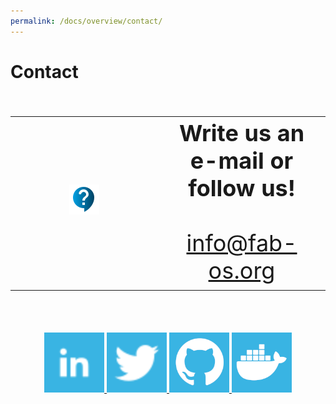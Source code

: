 ```yaml
---
permalink: /docs/overview/contact/
---
```


# Contact

<style>
table, th, td, tr {
   border: none!important;
   border-collapse: collapse;
   empty-cells: hide;
   text-align: center;
   font-size: 36px;
}
</style>

| <div style="width:200px"/> | |
|-|-|
| <img src = "/img/icons/icon-contact-24px.svg"></img> | <b>Write us an e-mail or follow us!</b> <br/><br/> <a href="mailto:info@fab-os.org">info@fab-os.org</a> |         

<br/>
<p style="text-align:center;">
   <a href="https://de.linkedin.com/showcase/ipa-fabos" target="_blank">
      <img alt="LinkedIn" src="/img/icons/icon-linkedin.svg" width="96px" height="96px">
   </a>

   <a href="https://twitter.com/fabos_ai" target="_blank">
      <img alt="Twitter" src="/img/icons/icon-twitter.svg" width="96px" height="96px">
   </a>

   <a href="https://github.com/FabOS-AI" target="_blank">
      <img alt="GitHub" src="/img/icons/icon-github.png" width="96px" height="96px">
   </a>

   <a href="https://hub.docker.com/u/fabos4ai" target="_blank">
      <img alt="Docker Hub" src="/img/icons/icon-dockerhub.png" width="96px" height="96px">
   </a>
</p>